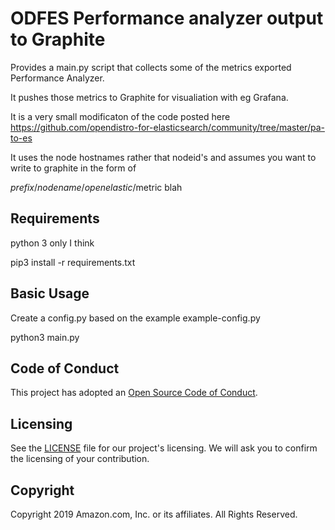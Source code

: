 # ODFES Performance analyzer output to Graphite

Provides a main.py script that collects some of the metrics exported Performance Analyzer.

It pushes those metrics to Graphite for visualiation with eg Grafana.

It is a very small modificaton of the code posted here https://github.com/opendistro-for-elasticsearch/community/tree/master/pa-to-es

It uses the node hostnames rather that nodeid's and assumes you want to write to graphite in the form of

$prefix/nodename/openelastic/$metric blah

## Requirements

python 3 only I think

pip3 install -r requirements.txt


## Basic Usage

Create a config.py based on the example example-config.py

python3 main.py

## Code of Conduct

This project has adopted an [Open Source Code of
Conduct](https://opendistro.github.io/for-elasticsearch/codeofconduct.html).

## Licensing

See the [LICENSE](./LICENSE) file for our project's licensing. We will ask you
to confirm the licensing of your contribution.

## Copyright

Copyright 2019 Amazon.com, Inc. or its affiliates. All Rights Reserved.
